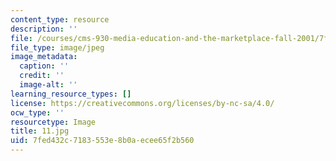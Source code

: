 ```yaml
---
content_type: resource
description: ''
file: /courses/cms-930-media-education-and-the-marketplace-fall-2001/7fed432c7183553e8b0aecee65f2b560_11.jpg
file_type: image/jpeg
image_metadata:
  caption: ''
  credit: ''
  image-alt: ''
learning_resource_types: []
license: https://creativecommons.org/licenses/by-nc-sa/4.0/
ocw_type: ''
resourcetype: Image
title: 11.jpg
uid: 7fed432c-7183-553e-8b0a-ecee65f2b560
---
```

